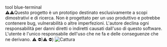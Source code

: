  tool  blue-terminal  
⚠️⚠️Questo progetto è un prototipo destinato esclusivamente a scopi dimostrativi e di ricerca. Non è progettato per un uso produttivo e potrebbe contenere bug, vulnerabilità o altre imperfezioni. L'autore declina ogni responsabilità per danni diretti o indiretti causati dall'uso di questo software. L'utente è l'unico responsabile dell'uso che ne fa e delle conseguenze che ne derivano. ⚠ ️⛔)⚠ ️⛔)
![Cattura](https://github.com/user-attachments/assets/3d01f71f-8a10-4b77-a588-657c3541399e)   
